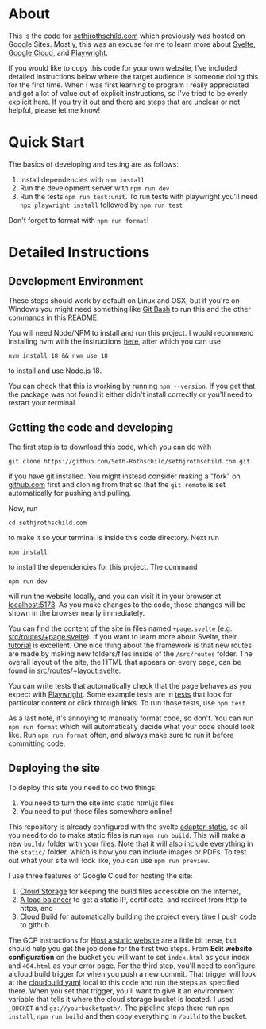 # About

This is the code for [sethjrothschild.com](http://sethjrothschild.com) which previously was hosted on Google Sites. Mostly, this was an excuse for me to learn more about [Svelte](https://svelte.dev/), [Google Cloud](https://cloud.google.com), and [Playwright](https://playwright.dev/).

If you would like to copy this code for your own website, I've included detailed instructions below where the target audience is someone doing this for the first time. When I was first learning to program I really appreciated and got a lot of value out of explicit instructions, so I've tried to be overly explicit here. If you try it out and there are steps that are unclear or not helpful, please let me know!

# Quick Start

The basics of developing and testing are as follows:

1. Install dependencies with `npm install`
2. Run the development server with `npm run dev`
3. Run the tests `npm run test:unit`. To run tests with playwright you'll need `npx playwright install` followed by `npm run test`

Don't forget to format with `npm run format`!

# Detailed Instructions

## Development Environment

These steps should work by default on Linux and OSX, but if you're on Windows you might need something like [Git Bash](https://gitforwindows.org/) to run this and the other commands in this README.

You will need Node/NPM to install and run this project. I would recommend installing nvm with the instructions [here](https://github.com/nvm-sh/nvm), after which you can use

```
nvm install 18 && nvm use 18
```

to install and use Node.js 18.

You can check that this is working by running `npm --version`. If you get that the package was not found it either didn't install correctly or you'll need to restart your terminal.

## Getting the code and developing

The first step is to download this code, which you can do with

```
git clone https://github.com/Seth-Rothschild/sethjrothschild.com.git
```

if you have git installed. You might instead consider making a "fork" on [github.com](github.com) first and cloning from that so that the `git remote` is set automatically for pushing and pulling.

Now, run

```
cd sethjrothschild.com
```

to make it so your terminal is inside this code directory. Next run

```
npm install
```

to install the dependencies for this project. The command

```
npm run dev
```

will run the website locally, and you can visit it in your browser at [localhost:5173](http://localhost:5173). As you make changes to the code, those changes will be shown in the browser nearly immediately.

You can find the content of the site in files named `+page.svelte` (e.g. [src/routes/+page.svelte](src/routes/+page.svelte)). If you want to learn more about Svelte, their [tutorial](https://svelte.dev/tutorial/basics) is excellent. One nice thing about the framework is that new routes are made by making new folders/files inside of the `/src/routes` folder. The overall layout of the site, the HTML that appears on every page, can be found in [src/routes/+layout.svelte](src/routes/+layout.svelte).

You can write tests that automatically check that the page behaves as you expect with [Playwright](https://playwright.dev). Some example tests are in [tests](tests) that look for particular content or click through links. To run those tests, use `npm test`.

As a last note, it's annoying to manually format code, so don't. You can run `npm run format` which will automatically decide what your code should look like. Run `npm run format` often, and always make sure to run it before committing code.

## Deploying the site

To deploy this site you need to do two things:

1. You need to turn the site into static html/js files
2. You need to put those files somewhere online!

This repository is already configured with the svelte [adapter-static](https://kit.svelte.dev/docs/adapter-static), so all you need to do to make static files is run `npm run build`. This will make a new `build/` folder with your files. Note that it will also include everything in the `static/` folder, which is how you can include images or PDFs. To test out what your site will look like, you can use `npm run preview`.

I use three features of Google Cloud for hosting the site:

1. [Cloud Storage](https://console.cloud.google.com/storage/) for keeping the build files accessible on the internet,
2. [A load balancer](https://console.cloud.google.com/net-services/loadbalancing) to get a static IP, certificate, and redirect from http to https, and
3. [Cloud Build](https://console.cloud.google.com/cloud-build/) for automatically building the project every time I push code to github.

The GCP instructions for [Host a static website](https://cloud.google.com/storage/docs/hosting-static-website) are a little bit terse, but should help you get the job done for the first two steps. From **Edit website configuration** on the bucket you will want to set `index.html` as your index and `404.html` as your error page. For the third step, you'll need to configure a cloud build trigger for when you push a new commit. That trigger will look at the [cloudbuild.yaml](cloudbuild.yaml) local to this code and run the steps as specified there. When you set that trigger, you'll want to give it an environment variable that tells it where the cloud storage bucket is located. I used `_BUCKET` and `gs://yourbucketpath/`. The pipeline steps there run `npm install`, `npm run build` and then copy everything in `/build` to the bucket.
